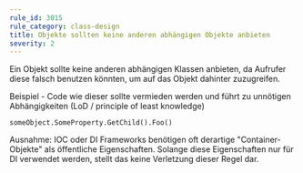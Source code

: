 ```yaml
---
rule_id: 3015
rule_category: class-design
title: Objekte sollten keine anderen abhängigen Objekte anbieten
severity: 2
---
```

Ein Objekt sollte keine anderen abhängigen Klassen anbieten, da Aufrufer diese falsch benutzen könnten, um auf das Objekt dahinter zuzugreifen.

Beispiel - Code wie dieser sollte vermieden werden und führt zu unnötigen Abhängigkeiten (LoD / principle of least knowledge)

```
someObject.SomeProperty.GetChild().Foo()
```

Ausnahme: 
IOC oder DI Frameworks benötigen oft derartige "Container-Objekte" als öffentliche Eigenschaften.
Solange diese Eigenschaften nur für DI verwendet werden, stellt das keine Verletzung dieser Regel dar.